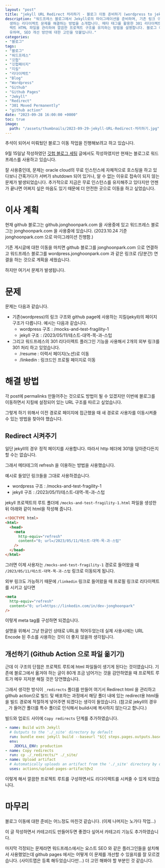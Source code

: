 ```yaml
---
layout: "post"
title: "jekyll URL Redirect 처리하기 - 블로그 이동 준비하기 (wordpress to jekyll)"
description: "워드프레스 블로그에서 Jekyll로의 마이그레이션을 준비하며, 기존 링크 구조와 Jekyll 페이지 구조의 차이로 인해 발\
  생하는 리다이렉트 문제를 해결하는 방법을 소개합니다. 메타 태그를 활용한 301 리다이렉트를 설정하고, GitHub Actions를 통해 리다이\
  렉트 HTML 파일을 관리하여 깔끔한 프로젝트 구조를 유지하는 방법을 설명합니다. 블로그 이동 작업과 카테고리 기능 추가에 대한 진행 상황도 공\
  유하며, SEO 개선 방안에 대한 고민을 덧붙입니다."
categories:
- "블로그"
tags:
- "블로그"
- "워드프레스"
- "깃헙"
- "깃헙페이지"
- "지킬"
- "리다이렉트"
- "Blog"
- "Wordpress"
- "Github"
- "Github Pages"
- "Jekyll"
- "Redirect"
- "301 Moved Permanently"
- "github action"
date: "2023-09-28 16:00:00 +0000"
toc: true
image:
  path: "/assets/thumbnails/2023-09-29-jekyll-URL-Redirect-처리하기.jpg"
---
```


추석이 되어서 미뤄뒀던 블로그 이동 작업을 진행해보려고 하고 있습니다.

9월 15일날 작성하였던 [깃헙 블로그 세팅](/2023/09/15/깃헙-블로그-세팅) 글에서도 작성하였지만 현재는 블로그로 워드프레스를 사용하고 있습니다.

잘 사용중인데, 문제는 oracle cloud의 무료 인스턴스에 자체적으로 호스팅을 하고 있다보니
간혹가다가 서버가 shutdown 되어 있거나, 알 수 없는 이유로 접속이 되지 않는 문제가 발생되었습니다.
추가적으로 지금은 무료 인스턴스를 유지해주고 있다지만 언젠가 끝나면 어쩌지 싶은 마음도 있기 때문에
더 안전한 곳으로 이동을 하고 싶었습니다.

# 이사 계획

현재 github 블로그는 github.jonghoonpark.com 을 사용중에 있고
워드프레스 블로그는 jonghoonpark.com 을 사용중에 있습니다.
(2023.10.24 기준 jonghoonpark.com 으로 마이그레이션 진행함.)

기존 게시글에 대한 이동을 마치면 github 블로그를 jonghoonpark.com 으로 연결하고
워드프레스 블로그를 wordpress.jonghoonpark.com 과 같은 링크로 (당분간) 연결을 하는 것으로 계획을 세웠습니다.

하지만 여기서 문제가 발생됩니다.

# 문제

문제는 다음과 같습니다.

- 기존(wordpress)의 링크 구조와 github page에 사용하는 지킬(jekyll)의 페이지 구조가 다릅니다. 예시는 다음과 같습니다.
  - wordpress 구조 : /mocks-and-test-fragility-1
  - jekyll 구조 : /2023/05/11/테스트-대역-목-과-스텁
- 그리고 워드프레스의 301 리다이렉트 플러그인 기능을 사용해서 2개의 외부 링크를 301 처리 하고 있었습니다.
  - /resume : 이력서 페이지(노션)로 이동
  - /linkedin : 링크드인 프로필 페이지로 이동

# 해결 방법

각 post에 permalinks 만들어주는 것으로도 방법이 될 수 있겠지만 이번에 블로그를 이동하면서 지킬에 설정되어 있는 URL 구조를 따르고 싶었습니다.

그렇게 하기 위해서 이전 경로로 페이지에 접근했을 때 새 경로로 사용자를 이동시켜줄 수 있는 방법을 찾아야 했습니다.

## Redirect 시켜주기

일단 jekyll의 경우 정적 페이지를 사용합니다. 따라서 http 헤더에 301을 담아준다든지 할 수는 없습니다.

그래서 메타테그의 refresh 을 이용하는 방법을 사용했습니다.

예시로 들었던 링크들을 그대로 사용하겠습니다.

- wordpress 구조 : /mocks-and-test-fragility-1
- jekyll 구조 : /2023/05/11/테스트-대역-목-과-스텁

jekyll 프로젝트의 루트 폴더에 `/mocks-and-test-fragility-1.html` 파일을 생성한 뒤 아래와 같이 html을 작성해 줍니다.

```html
<!DOCTYPE html>
<html>
  <head>
    <meta
      http-equiv="refresh"
      content="0; url=/2023/05/11/테스트-대역-목-과-스텁"
    />
  </head>
</html>
```

그러면 이제 사용자는 `/mocks-and-test-fragility-1` 경로로 들어왔을 때
`/2023/05/11/테스트-대역-목-과-스텁` 링크로 이동되게 됩니다.

외부 링크도 가능하기 때문에 `/linkedin` 링크로 들어왔을 때 프로필 링크로 리다이렉트를 시키고 싶다면

```html
<meta
  http-equiv="refresh"
  content="0; url=https://linkedin.com/in/dev-jonghoonpark"
/>
```

이렇게 meta tag를 구성하면 되겠습니다.

설명을 위해서 그냥 한글인 상태로 URL을 적어두었는데 실제 사용시에는 URL Encode 된 주소를 사용하는 것이 더 좋지 않을까 생각됩니다.

## 개선하기 (Github Action 으로 파일 옮기기)

근데 이 구조의 단점은 프로젝트 루트에 html 파일들이 생기게 된다는 것이였습니다.
기존에 블로그에서 옮겨야 하는 글이 80개 조금 넘어가는 것을 감안하였을 때 프로젝트 루트가 메우 지저분 해질 것은 당연했습니다.

그래서 생각한 방식이 `_redirects` 폴더를 만들어 여기서 Redirect html 을 관리하고 github action으로 빌드 및 배포하는 과정에서 해당 폴더 내에 있는 redirect용 html들을 빌드 경로에 적절하게 넣어주면 되겠다는 생각이 들었습니다.
(참고로 jekyll의 경우 `_` 가 들어간 폴더를 특수 폴더로 인식해서 build시에 복사하지 않는다고 합니다.)

빌드와 업로드 사이에 `Copy redirects` 단계를 추가하였습니다.

```yml
- name: Build with Jekyll
  # Outputs to the './_site' directory by default
  run: bundle exec jekyll build --baseurl "${{ steps.pages.outputs.base_path }}"
  env:
    JEKYLL_ENV: production
- name: Copy redirects
  run: cp ./_redirects/* ./_site/
- name: Upload artifact
  # Automatically uploads an artifact from the './_site' directory by default
  uses: actions/upload-pages-artifact@v2
```

이렇게 해서 깔끔한 프로젝트 루트를 구성하면서도 리다이렉트를 시켜줄 수 있게 되었습니다.

# 마무리

블로그 이동에 대한 준비는 어느정도 마친것 같습니다.
(이제 나머지는 노가다 작업...)

이 글 작성하면서 카테고리도 만들어두면 좋겠다 싶어서 카테고리 기능도 추가하였습니다.

마지막 걱정되는 문제라면
워드프레스에서는 요스트 SEO 와 같은 플러그인들을 설치해서 사용했었는데
github pages 에서는 어떻게 이 문제를 개선할 수 있을지를 잘 모르겠습니다.
(사이트맵은 등록 해두었습니다만...)
더 고민 해봐야 할 부분인 것 같습니다.

